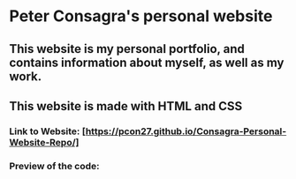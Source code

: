 # Peter Consagra's personal website

## This website is my personal portfolio, and contains information about myself,  as well as my work.
## This website is made with HTML and CSS


### Link to Website: [https://pcon27.github.io/Consagra-Personal-Website-Repo/]

### Preview of the code:
